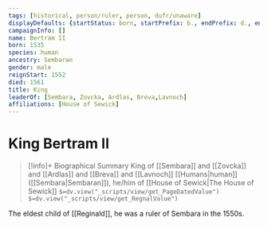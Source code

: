 ```yaml
---
tags: [historical, person/ruler, person, dufr/unaware]
displayDefaults: {startStatus: born, startPrefix: b., endPrefix: d., endStatus: died}
campaignInfo: []
name: Bertram II
born: 1535
species: human
ancestry: Sembaran
gender: male
reignStart: 1552
died: 1561
title: King
leaderOf: [Sembara, Zovcka, Ardlas, Breva,Lavnoch]
affiliations: [House of Sewick]
---
```

# King Bertram II
>[!info]+ Biographical Summary
>King of [[Sembara]] and [[Zovcka]] and [[Ardlas]] and [[Breva]] and [[Lavnoch]]
>[[Humans|human]]  ([[Sembara|Sembaran]]), he/him of [[House of Sewick|The House of Sewick]]
>`$=dv.view("_scripts/view/get_PageDatedValue")`
>`$=dv.view("_scripts/view/get_RegnalValue")`

The eldest child of [[Reginald]], he was a ruler of Sembara in the 1550s. 
